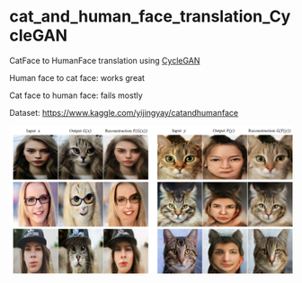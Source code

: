# cat_and_human_face_translation_CycleGAN

CatFace to HumanFace translation using [CycleGAN](https://keras.io/examples/generative/cyclegan/#build-the-cyclegan-model)

Human face to cat face: works great

Cat face to human face: fails mostly

Dataset: https://www.kaggle.com/yijingyay/catandhumanface

<img src="some results.png" width="800"/>

